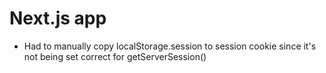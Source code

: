 # Next.js app
* Had to manually copy localStorage.session to session cookie since it's not being set correct for getServerSession()